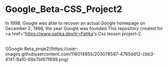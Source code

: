 # Google_Beta-CSS_Project2
In 1998, Google was able to recover an actual Google homepage on December 2, 1998, the year Google was founded.This repository created for <a href="https://www.patika.dev/tr>Patika</a>'s Css lesson project-2.

<br>
![Google Beta_proje2](https://user-images.githubusercontent.com/116014855/203078597-4765dd12-cbb3-4141-9a10-68e7bf67f699.png)
<br>
